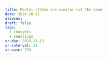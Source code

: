 ```yaml
---
title: Mental states are similar not the same
date: 2024-10-12
aliases: 
draft: false
tags:
  - thoughts
  - seedlings
sr-due: 2024-11-13
sr-interval: 21
sr-ease: 250
---
```

